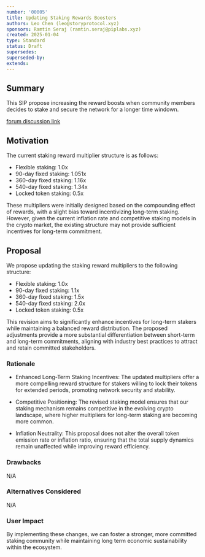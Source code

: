 ```yaml
---
number: '00005'
title: Updating Staking Rewards Boosters
authors: Leo Chen (leo@storyprotocol.xyz)
sponsors: Ramtin Seraj (ramtin.seraj@piplabs.xyz)
created: 2025-01-04
type: Standard
status: Draft
supersedes: 
superseded-by: 
extends: 
---
```


## Summary

This SIP propose increasing the reward boosts when community
 members decides to stake and secure the network for a longer 
 time windown. 

[forum discussion link](https://forum.story.foundation/t/proposal-update-staking-rewards-boosters/552)

## Motivation

The current staking reward multiplier structure is as follows:

- Flexible staking: 1.0x
- 90-day fixed staking: 1.051x
- 360-day fixed staking: 1.16x
- 540-day fixed staking: 1.34x
- Locked token staking: 0.5x

These multipliers were initially designed based on the 
compounding effect of rewards, with a slight bias toward 
incentivizing long-term staking. However, given the current 
inflation rate and competitive staking models in the crypto 
market, the existing structure may not provide sufficient 
incentives for long-term commitment.

## Proposal

We propose updating the staking reward multipliers to the 
following structure:

- Flexible staking: 1.0x
- 90-day fixed staking: 1.1x
- 360-day fixed staking: 1.5x
- 540-day fixed staking: 2.0x
- Locked token staking: 0.5x

This revision aims to significantly enhance incentives for 
long-term stakers while maintaining a balanced reward 
distribution. The proposed adjustments provide a more 
substantial differentiation between short-term and long-term 
commitments, aligning with industry best practices to attract 
and retain committed stakeholders.

### Rationale

- Enhanced Long-Term Staking Incentives: The updated 
multipliers offer a more compelling reward structure for 
stakers willing to lock their tokens for extended periods, 
promoting network security and stability.

- Competitive Positioning: The revised staking model ensures 
that our staking mechanism remains competitive in the 
evolving crypto landscape, where higher multipliers for 
long-term staking are becoming more common.

- Inflation Neutrality: This proposal does not alter the 
overall token emission rate or inflation ratio, ensuring that 
the total supply dynamics remain unaffected while improving 
reward efficiency.

### Drawbacks

N/A

### Alternatives Considered

N/A

### User Impact

By implementing these changes, we can foster a stronger, more 
committed staking community while maintaining long term 
economic sustainability within the ecosystem.
